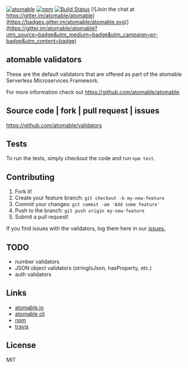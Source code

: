 [![atomable](https://img.shields.io/badge/atomable.io--blue.svg)](http://atomable.io)
[![npm](https://img.shields.io/badge/npm-atomable-lightgrey.svg)](https://www.npmjs.com/package/atomable-validators)
[![Build Status](https://travis-ci.org/atomable/runtime.svg?branch=master)](https://travis-ci.org/atomable/validators)
[![Join the chat at https://gitter.im/atomable/atomable](https://badges.gitter.im/atomable/atomable.svg)](https://gitter.im/atomable/atomable?utm_source=badge&utm_medium=badge&utm_campaign=pr-badge&utm_content=badge)

## atomable validators

These are the default validators that are offered as part of the atomable Serverless Microservices Framework.

For more information check out https://github.com/atomable/atomable.

## Source code | fork | pull request | issues
https://github.com/atomable/validators


## Tests

To run the tests, simply checkout the code and run `npm test`.

## Contributing

1. Fork it!
2. Create your feature branch: `git checkout -b my-new-feature`
3. Commit your changes: `git commit -am 'Add some feature'`
4. Push to the branch: `git push origin my-new-feature`
5. Submit a pull request!

If you find issues with the validators, log them here in our [issues.](https://github.com/atomable/validators/issues)

## TODO
- number validators
- JSON object validators (stringIsJson, hasProperty, etc.)
- auth validators

## Links
- [atomable.io](http://atomable.io)
- [atomable cli](https://github.com/atomable/atomable)
- [npm](https://www.npmjs.com/package/atomable-validators)
- [travis](https://travis-ci.org/atomable)

## License

MIT
